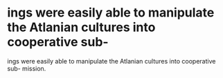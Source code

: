 # ings were easily able to manipulate the Atlanian cultures into cooperative sub-

ings were easily able to manipulate the Atlanian cultures into cooperative sub-
mission.